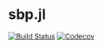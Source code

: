 # sbp.jl

[![Build Status](https://travis-ci.org/ooreilly/sbp.jl.svg?branch=master)](https://travis-ci.org/ooreilly/sbp.jl)
[![Codecov](https://codecov.io/gh/ooreilly/sbpjl.jl/branch/master/graph/badge.svg)](https://codecov.io/gh/ooreilly/sbpjl.jl)
